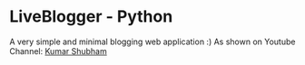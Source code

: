 # LiveBlogger - Python

A very simple and minimal blogging web application :)
As shown on Youtube Channel: [Kumar Shubham](https://www.youtube.com/watch?v=MFMWwFBVBro)